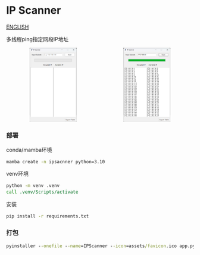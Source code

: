 # IP Scanner
[ENGLISH](README.md)

多线程ping指定网段IP地址

<div style="display: flex; justify-content: space-around;">
    <img src="assets/image01.png" alt="image1" style="width: 25%;"/>
    <img src="assets/image02.png" alt="image2" style="width: 25%;"/>
</div>

### 部署

conda/mamba环境
```cmd
mamba create -n ipsacnner python=3.10
```

venv环境
```cmd
python -m venv .venv
call .venv/Scripts/activate
```

安装
```cmd
pip install -r requirements.txt
```

### 打包

```cmd
pyinstaller --onefile --name=IPScanner --icon=assets/favicon.ico app.py
```